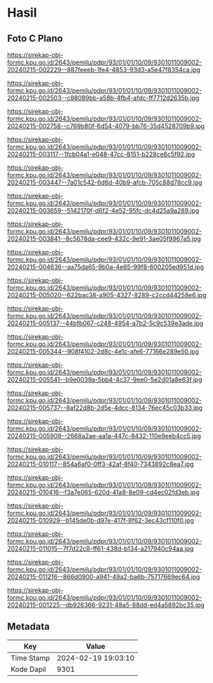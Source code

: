 # Hasil

## Foto C Plano

https://sirekap-obj-formc.kpu.go.id/2643/pemilu/pdpr/93/01/01/10/09/9301011009002-20240215-002229--887feeeb-1fe4-4853-93d3-a5e47f8354ca.jpg

https://sirekap-obj-formc.kpu.go.id/2643/pemilu/pdpr/93/01/01/10/09/9301011009002-20240215-002503--c88089bb-a58b-4fb4-afdc-ff7712d2635b.jpg

https://sirekap-obj-formc.kpu.go.id/2643/pemilu/pdpr/93/01/01/10/09/9301011009002-20240215-002758--c769b80f-6d54-4079-bb76-35d4528709b9.jpg

https://sirekap-obj-formc.kpu.go.id/2643/pemilu/pdpr/93/01/01/10/09/9301011009002-20240215-003117--1fcb04a1-e048-47cc-8151-b228ce6c5f92.jpg

https://sirekap-obj-formc.kpu.go.id/2643/pemilu/pdpr/93/01/01/10/09/9301011009002-20240215-003447--7a01c542-6d6d-40b9-afcb-705c88d78cc9.jpg

https://sirekap-obj-formc.kpu.go.id/2643/pemilu/pdpr/93/01/01/10/09/9301011009002-20240215-003659--5142170f-d6f2-4e52-95fc-dc4d25a9a289.jpg

https://sirekap-obj-formc.kpu.go.id/2643/pemilu/pdpr/93/01/01/10/09/9301011009002-20240215-003841--8c5678da-cee9-432c-9e91-3ae05f9967a5.jpg

https://sirekap-obj-formc.kpu.go.id/2643/pemilu/pdpr/93/01/01/10/09/9301011009002-20240215-004636--aa75da65-9b0a-4e65-99f8-600205ed951d.jpg

https://sirekap-obj-formc.kpu.go.id/2643/pemilu/pdpr/93/01/01/10/09/9301011009002-20240215-005020--622bac38-a905-4327-8289-c2ccd44258e6.jpg

https://sirekap-obj-formc.kpu.go.id/2643/pemilu/pdpr/93/01/01/10/09/9301011009002-20240215-005137--44bfb067-c248-4954-a7b2-5c9c539e3ade.jpg

https://sirekap-obj-formc.kpu.go.id/2643/pemilu/pdpr/93/01/01/10/09/9301011009002-20240215-005344--908f4102-2d8c-4e1c-afe6-77166e289e50.jpg

https://sirekap-obj-formc.kpu.go.id/2643/pemilu/pdpr/93/01/01/10/09/9301011009002-20240215-005541--b9e0039a-5bb4-4c37-9ee0-5e2d01a8e63f.jpg

https://sirekap-obj-formc.kpu.go.id/2643/pemilu/pdpr/93/01/01/10/09/9301011009002-20240215-005737--8af22d8b-2d5e-4dcc-8134-76ec45c03b33.jpg

https://sirekap-obj-formc.kpu.go.id/2643/pemilu/pdpr/93/01/01/10/09/9301011009002-20240215-005909--2668a2ae-aa1a-447c-8432-110e9eeb4cc5.jpg

https://sirekap-obj-formc.kpu.go.id/2643/pemilu/pdpr/93/01/01/10/09/9301011009002-20240215-010117--854a6af0-0ff3-42af-8f40-7343892c8ea7.jpg

https://sirekap-obj-formc.kpu.go.id/2643/pemilu/pdpr/93/01/01/10/09/9301011009002-20240215-010416--f3a7e065-620d-41a8-8e09-cd4ec02fd3eb.jpg

https://sirekap-obj-formc.kpu.go.id/2643/pemilu/pdpr/93/01/01/10/09/9301011009002-20240215-010929--b145de0b-d97e-417f-8f62-3ec43cf110f0.jpg

https://sirekap-obj-formc.kpu.go.id/2643/pemilu/pdpr/93/01/01/10/09/9301011009002-20240215-011015--7f7d22c8-ff61-438d-b134-a217940c94aa.jpg

https://sirekap-obj-formc.kpu.go.id/2643/pemilu/pdpr/93/01/01/10/09/9301011009002-20240215-011216--866d0900-a941-49a2-ba6b-75717669ec64.jpg

https://sirekap-obj-formc.kpu.go.id/2643/pemilu/pdpr/93/01/01/10/09/9301011009002-20240215-001225--db926366-9231-48a5-88dd-ed4a5892bc35.jpg


## Metadata

| Key        | Value               |
| ---------- | ------------------- |
| Time Stamp | 2024-02-19 19:03:10 |
| Kode Dapil | 9301                |



